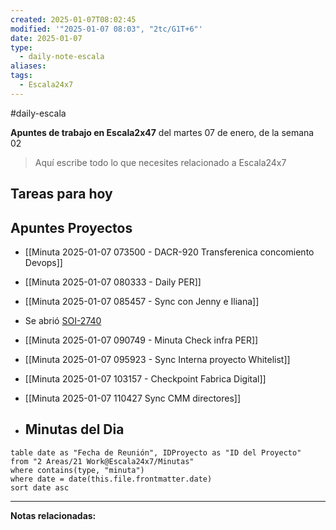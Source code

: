 ```yaml
---
created: 2025-01-07T08:02:45
modified: '"2025-01-07 08:03", "2tc/G1T+6"'
date: 2025-01-07
type:
  - daily-note-escala
aliases: 
tags:
  - Escala24x7
---
```

#daily-escala


**Apuntes de trabajo en Escala2x47** del  martes 07 de enero, de la semana 02 

> Aquí escribe todo lo que necesites relacionado a Escala24x7

## Tareas para hoy


## Apuntes Proyectos
- [[Minuta 2025-01-07 073500 - DACR-920 Transferenica concomiento Devops]]
- [[Minuta 2025-01-07 080333 - Daily PER]]
- [[Minuta 2025-01-07 085457 - Sync con Jenny e Iliana]]
- Se abrió [SOI-2740](https://escala24x7.atlassian.net/browse/SOI-2740)
- [[Minuta 2025-01-07 090749 - Minuta Check infra PER]]
- [[Minuta 2025-01-07 095923 - Sync Interna proyecto Whitelist]]
- [[Minuta 2025-01-07 103157 - Checkpoint Fabrica Digital]]
- [[Minuta 2025-01-07 110427 Sync CMM directores]]



- ## Minutas del Dia

 ```dataview
table date as "Fecha de Reunión", IDProyecto as "ID del Proyecto"
from "2 Areas/21 Work@Escala24x7/Minutas"
where contains(type, "minuta")
where date = date(this.file.frontmatter.date)
sort date asc
```

----
**Notas relacionadas:**
